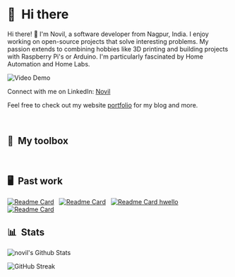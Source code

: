 
# 👋 &nbsp;Hi there

Hi there! 👋 I'm Novil, a software developer from Nagpur, India. I enjoy working on open-source projects that solve interesting problems. My passion extends to combining hobbies like 3D printing and building projects with Raspberry Pi's or Arduino. I'm particularly fascinated by Home Automation and Home Labs.



![Video Demo](production%20ID_4496268.gif)



Connect with me on LinkedIn: [Novil](https://www.linkedin.com/in/novilbarapatre/)

Feel free to check out my website [portfolio](https://portfolio-nov.netlify.app/) for my blog and more.


&nbsp;
## 🧰 &nbsp;My toolbox

&nbsp;

## 🖥 &nbsp;Past work

[![Readme Card](https://github-readme-stats.vercel.app/api/pin/?username=thenovil&repo=LOGIN-PAGE-nov&bg_color=0d1116&title_color=ce09ec&text_color=a4aacb&icon_color=007ec6)](https://github.com/thenovil/LOGIN-PAGE-nov) &nbsp; 
[![Readme Card](https://github-readme-stats.vercel.app/api/pin/?username=thenovil&repo=TODO-APP-REACT-nov&bg_color=0d1116&title_color=ce09ec&text_color=a4aacb&icon_color=007ec6)](https://github.com/thenovil/TODO-APP-REACT-nov)
&nbsp;
[![Readme Card](https://github-readme-stats.vercel.app/api/pin/?username=thenovil&repo=QR_CODE-gen&bg_color=0d1116&title_color=ce09ec&text_color=a4aacb&icon_color=007ec6)  hwello](https://github.com/thenovil/QR_CODE-gen)
&nbsp;
[![Readme Card](https://github-readme-stats.vercel.app/api/pin/?username=thenovil&repo=simple-calculator-novil&bg_color=0d1116&title_color=ce09ec&text_color=a4aacb&icon_color=007ec6)](https://github.com/thenovil/simple-calculator-novil)
&nbsp;
## 📊 &nbsp;Stats

![novil's Github Stats](https://github-readme-stats.vercel.app/api?username=thenovil&hide=contribs,prs&show_icons=true&bg_color=0d1116&title_color=ce09ec&text_color=a4aacb&icon_color=007ec6)

![GitHub Streak](https://github-readme-streak-stats.herokuapp.com/?user=thenovil&theme=dark&count_private=true&bg_color=0d1116&title_color=ce09ec&text_color=a4aacb&icon_color=007ec6)


